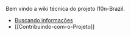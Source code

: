Bem vindo a wiki técnica do projeto l10n-Brazil.

* [Buscando informações](Buscando-informações)
* [[Contribuindo-com-o-Projeto]]